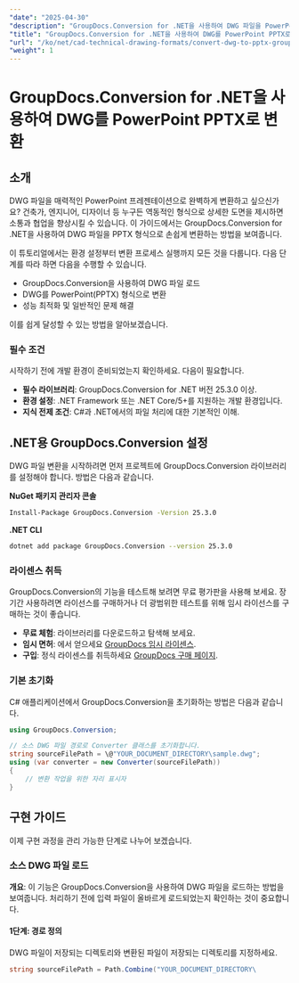 ```yaml
---
"date": "2025-04-30"
"description": "GroupDocs.Conversion for .NET을 사용하여 DWG 파일을 PowerPoint 프레젠테이션으로 변환하는 방법을 알아보세요. 이 가이드에서는 설정, 변환 단계 및 문제 해결 팁을 다룹니다."
"title": "GroupDocs.Conversion for .NET을 사용하여 DWG를 PowerPoint PPTX로 변환 | CAD 변환 가이드"
"url": "/ko/net/cad-technical-drawing-formats/convert-dwg-to-pptx-groupdocs-conversion-dotnet/"
"weight": 1
---
```


# GroupDocs.Conversion for .NET을 사용하여 DWG를 PowerPoint PPTX로 변환

## 소개

DWG 파일을 매력적인 PowerPoint 프레젠테이션으로 완벽하게 변환하고 싶으신가요? 건축가, 엔지니어, 디자이너 등 누구든 역동적인 형식으로 상세한 도면을 제시하면 소통과 협업을 향상시킬 수 있습니다. 이 가이드에서는 GroupDocs.Conversion for .NET을 사용하여 DWG 파일을 PPTX 형식으로 손쉽게 변환하는 방법을 보여줍니다.

이 튜토리얼에서는 환경 설정부터 변환 프로세스 실행까지 모든 것을 다룹니다. 다음 단계를 따라 하면 다음을 수행할 수 있습니다.
- GroupDocs.Conversion을 사용하여 DWG 파일 로드
- DWG를 PowerPoint(PPTX) 형식으로 변환
- 성능 최적화 및 일반적인 문제 해결

이를 쉽게 달성할 수 있는 방법을 알아보겠습니다.

### 필수 조건

시작하기 전에 개발 환경이 준비되었는지 확인하세요. 다음이 필요합니다.
- **필수 라이브러리**: GroupDocs.Conversion for .NET 버전 25.3.0 이상.
- **환경 설정**: .NET Framework 또는 .NET Core/5+를 지원하는 개발 환경입니다.
- **지식 전제 조건**: C#과 .NET에서의 파일 처리에 대한 기본적인 이해.

## .NET용 GroupDocs.Conversion 설정

DWG 파일 변환을 시작하려면 먼저 프로젝트에 GroupDocs.Conversion 라이브러리를 설정해야 합니다. 방법은 다음과 같습니다.

**NuGet 패키지 관리자 콘솔**

```bash
Install-Package GroupDocs.Conversion -Version 25.3.0
```

**\.NET CLI**

```bash
dotnet add package GroupDocs.Conversion --version 25.3.0
```

### 라이센스 취득

GroupDocs.Conversion의 기능을 테스트해 보려면 무료 평가판을 사용해 보세요. 장기간 사용하려면 라이선스를 구매하거나 더 광범위한 테스트를 위해 임시 라이선스를 구매하는 것이 좋습니다.

- **무료 체험**: 라이브러리를 다운로드하고 탐색해 보세요.
- **임시 면허**: 에서 얻으세요 [GroupDocs 임시 라이센스](https://purchase.groupdocs.com/temporary-license/).
- **구입**: 정식 라이센스를 취득하세요 [GroupDocs 구매 페이지](https://purchase.groupdocs.com/buy).

### 기본 초기화

C# 애플리케이션에서 GroupDocs.Conversion을 초기화하는 방법은 다음과 같습니다.

```csharp
using GroupDocs.Conversion;

// 소스 DWG 파일 경로로 Converter 클래스를 초기화합니다.
string sourceFilePath = \@"YOUR_DOCUMENT_DIRECTORY\sample.dwg";
using (var converter = new Converter(sourceFilePath))
{
    // 변환 작업을 위한 자리 표시자
}
```

## 구현 가이드

이제 구현 과정을 관리 가능한 단계로 나누어 보겠습니다.

### 소스 DWG 파일 로드

**개요**: 이 기능은 GroupDocs.Conversion을 사용하여 DWG 파일을 로드하는 방법을 보여줍니다. 처리하기 전에 입력 파일이 올바르게 로드되었는지 확인하는 것이 중요합니다.

#### 1단계: 경로 정의

DWG 파일이 저장되는 디렉토리와 변환된 파일이 저장되는 디렉토리를 지정하세요.

```csharp
string sourceFilePath = Path.Combine("YOUR_DOCUMENT_DIRECTORY\